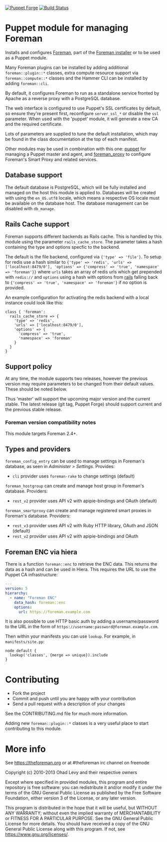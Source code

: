 [![Puppet Forge](https://img.shields.io/puppetforge/v/theforeman/foreman.svg)](https://forge.puppetlabs.com/theforeman/foreman)
[![Build Status](https://travis-ci.org/theforeman/puppet-foreman.svg?branch=master)](https://travis-ci.org/theforeman/puppet-foreman)

# Puppet module for managing Foreman

Installs and configures [Foreman](https://theforeman.org), part of the [Foreman
installer](https://github.com/theforeman/foreman-installer) or to be used as a
Puppet module.

Many Foreman plugins can be installed by adding additional `foreman::plugin::*`
classes, extra compute resource support via `foreman::compute::*` classes and
the Hammer CLI can be installed by adding `foreman::cli`.

By default, it configures Foreman to run as a standalone service fronted by
Apache as a reverse proxy with a PostgreSQL database.

The web interface is configured to use Puppet's SSL certificates by default, so
ensure they're present first, reconfigure `server_ssl_*` or disable the `ssl`
parameter. When used with the 'puppet' module, it will generate a new CA and
the required certificate.

Lots of parameters are supplied to tune the default installation, which may be
found in the class documentation at the top of each manifest.

Other modules may be used in combination with this one: [puppet](https://github.com/theforeman/puppet-puppet)
for managing a Puppet master and agent, and [foreman_proxy](https://github.com/theforeman/puppet-foreman_proxy)
to configure Foreman's Smart Proxy and related services.

## Database support

The default database is PostgreSQL, which will be fully installed and managed
on the host this module is applied to. Databases will be created with using the
`en_US.utf8` locale, which means a respective OS locale must be available on
the database host. The database management can be disabled with `db_manage`.

## Rails Cache support

Foreman supports different backends as Rails cache. This is handled by this
module using the parameter `rails_cache_store`. The parameter takes a hash
containing the type and options specfic to the backend.

The default is the file backend, configured via `{'type' => 'file'}`. To
setup for redis use a hash similar to `{'type' => 'redis', 'urls' => ['localhost:8479/0'], 'options' => {'compress' => 'true', 'namespace' => 'foreman'}}`
where `urls` takes an array of redis urls which get prepended with `redis://`
and `options` using a hash with options from [rails](https://guides.rubyonrails.org/caching_with_rails.html#activesupport-cache-store)
falling back to `{'compress' => 'true', 'namespace' => 'foreman'}` if no
option is provided.

An example configuration for activating the redis backend with a local instance
could look like this:

```puppet
class { 'foreman':
  rails_cache_store => {
    'type' => 'redis',
    'urls' => ['localhost:8479/0'],
    'options' => {
      'compress' => 'true',
      'namespace' => 'foreman'
    }
  }
}
```

## Support policy

At any time, the module supports two releases, however the previous version
may require parameters to be changed from their default values. These should
be noted below.

Thus 'master' will support the upcoming major version and the current stable.
The latest release (git tag, Puppet Forge) should support current and the
previous stable release.

### Foreman version compatibility notes

This module targets Foreman 2.4+.

## Types and providers

`foreman_config_entry` can be used to manage settings in Foreman's database, as
seen in _Administer > Settings_. Provides:

* `cli` provider uses `foreman-rake` to change settings (default)

`foreman_hostgroup` can create and manage host group in Foreman's database.
Providers:

* `rest_v2` provider uses API v2 with apipie-bindings and OAuth (default)

`foreman_smartproxy` can create and manage registered smart proxies in
Foreman's database. Providers:

* `rest_v3` provider uses API v2 with Ruby HTTP library, OAuth and JSON (default)
* `rest_v2` provider uses API v2 with apipie-bindings and OAuth

## Foreman ENC via hiera

There is a function `foreman::enc` to retrieve the ENC data. This returns the
data as a hash and can be used in Hiera. This requires the URL to use the
Puppet CA infrastructure:

```yaml
---
version: 5
hierarchy:
  - name: "Foreman ENC"
    data_hash: foreman::enc
    options:
      url: https://foreman.example.com
```

It is also possible to use HTTP basic auth by adding a username/password to the
URL in the form of `https://username:password@foreman.example.com`.

Then within your manifests you can use `lookup`. For example, in
`manifests/site.pp`:

```puppet
node default {
  lookup('classes', {merge => unique}).include
}
```

# Contributing

* Fork the project
* Commit and push until you are happy with your contribution
* Send a pull request with a description of your changes

See the CONTRIBUTING.md file for much more information.

Adding new `foreman::plugin::*` classes is a very useful place to start
contributing to this module.

# More info

See https://theforeman.org or at #theforeman irc channel on freenode

Copyright (c) 2010-2013 Ohad Levy and their respective owners

Except where specified in provided modules, this program and entire
repository is free software: you can redistribute it and/or modify
it under the terms of the GNU General Public License as published by
the Free Software Foundation, either version 3 of the License, or
any later version.

This program is distributed in the hope that it will be useful,
but WITHOUT ANY WARRANTY; without even the implied warranty of
MERCHANTABILITY or FITNESS FOR A PARTICULAR PURPOSE.  See the
GNU General Public License for more details.
You should have received a copy of the GNU General Public License
along with this program.  If not, see <https://www.gnu.org/licenses/>.
